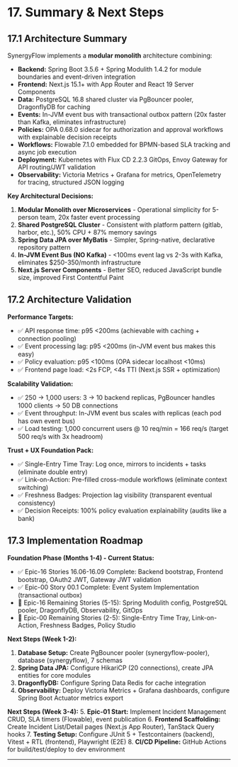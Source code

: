 # 17. Summary & Next Steps

## 17.1 Architecture Summary

SynergyFlow implements a **modular monolith** architecture combining:
- **Backend:** Spring Boot 3.5.6 + Spring Modulith 1.4.2 for module boundaries and event-driven integration
- **Frontend:** Next.js 15.1+ with App Router and React 19 Server Components
- **Data:** PostgreSQL 16.8 shared cluster via PgBouncer pooler, DragonflyDB for caching
- **Events:** In-JVM event bus with transactional outbox pattern (20x faster than Kafka, eliminates infrastructure)
- **Policies:** OPA 0.68.0 sidecar for authorization and approval workflows with explainable decision receipts
- **Workflows:** Flowable 7.1.0 embedded for BPMN-based SLA tracking and async job execution
- **Deployment:** Kubernetes with Flux CD 2.2.3 GitOps, Envoy Gateway for API routing/JWT validation
- **Observability:** Victoria Metrics + Grafana for metrics, OpenTelemetry for tracing, structured JSON logging

**Key Architectural Decisions:**
1. **Modular Monolith over Microservices** - Operational simplicity for 5-person team, 20x faster event processing
2. **Shared PostgreSQL Cluster** - Consistent with platform pattern (gitlab, harbor, etc.), 50% CPU + 87% memory savings
3. **Spring Data JPA over MyBatis** - Simpler, Spring-native, declarative repository pattern
4. **In-JVM Event Bus (NO Kafka)** - <100ms event lag vs 2-3s with Kafka, eliminates $250-350/month infrastructure
5. **Next.js Server Components** - Better SEO, reduced JavaScript bundle size, improved First Contentful Paint

## 17.2 Architecture Validation

**Performance Targets:**
- ✅ API response time: p95 <200ms (achievable with caching + connection pooling)
- ✅ Event processing lag: p95 <200ms (in-JVM event bus makes this easy)
- ✅ Policy evaluation: p95 <100ms (OPA sidecar localhost <10ms)
- ✅ Frontend page load: <2s FCP, <4s TTI (Next.js SSR + optimization)

**Scalability Validation:**
- ✅ 250 → 1,000 users: 3 → 10 backend replicas, PgBouncer handles 1000 clients → 50 DB connections
- ✅ Event throughput: In-JVM event bus scales with replicas (each pod has own event bus)
- ✅ Load testing: 1,000 concurrent users @ 10 req/min = 166 req/s (target 500 req/s with 3x headroom)

**Trust + UX Foundation Pack:**
- ✅ Single-Entry Time Tray: Log once, mirrors to incidents + tasks (eliminate double entry)
- ✅ Link-on-Action: Pre-filled cross-module workflows (eliminate context switching)
- ✅ Freshness Badges: Projection lag visibility (transparent eventual consistency)
- ✅ Decision Receipts: 100% policy evaluation explainability (audits like a bank)

## 17.3 Implementation Roadmap

**Foundation Phase (Months 1-4) - Current Status:**
- ✅ Epic-16 Stories 16.06-16.09 Complete: Backend bootstrap, Frontend bootstrap, OAuth2 JWT, Gateway JWT validation
- ✅ Epic-00 Story 00.1 Complete: Event System Implementation (transactional outbox)
- 🔄 Epic-16 Remaining Stories (5-15): Spring Modulith config, PostgreSQL pooler, DragonflyDB, Observability, GitOps
- 🔄 Epic-00 Remaining Stories (2-5): Single-Entry Time Tray, Link-on-Action, Freshness Badges, Policy Studio

**Next Steps (Week 1-2):**
1. **Database Setup:** Create PgBouncer pooler (synergyflow-pooler), database (synergyflow), 7 schemas
2. **Spring Data JPA:** Configure HikariCP (20 connections), create JPA entities for core modules
3. **DragonflyDB:** Configure Spring Data Redis for cache integration
4. **Observability:** Deploy Victoria Metrics + Grafana dashboards, configure Spring Boot Actuator metrics export

**Next Steps (Week 3-4):**
5. **Epic-01 Start:** Implement Incident Management CRUD, SLA timers (Flowable), event publication
6. **Frontend Scaffolding:** Create Incident List/Detail pages (Next.js App Router), TanStack Query hooks
7. **Testing Setup:** Configure JUnit 5 + Testcontainers (backend), Vitest + RTL (frontend), Playwright (E2E)
8. **CI/CD Pipeline:** GitHub Actions for build/test/deploy to dev environment

---
